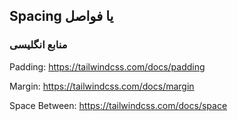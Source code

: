 ## Spacing یا فواصل

### منابع انگلیسی

Padding: https://tailwindcss.com/docs/padding

Margin: https://tailwindcss.com/docs/margin

Space Between: https://tailwindcss.com/docs/space
